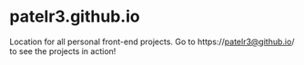 # patelr3.github.io
Location for all personal front-end projects. Go to https://patelr3@github.io/ to see the projects in action!
